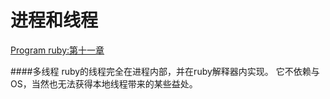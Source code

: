 进程和线程
========
[Program ruby:第十一章]()

####多线程
ruby的线程完全在进程内部，并在ruby解释器内实现。 它不依赖与OS，当然也无法获得本地线程带来的某些益处。